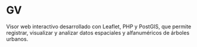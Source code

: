 # GV
Visor web interactivo desarrollado con Leaflet, PHP y PostGIS, que permite registrar, visualizar y analizar datos espaciales y alfanuméricos de árboles urbanos.
